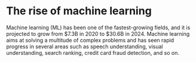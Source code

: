 
# The rise of machine learning
Machine learning (ML) has been one of the fastest-growing fields, and it is projected to grow from $7.3B in 2020 to $30.6B in 2024. Machine learning aims at solving a multitude of complex problems and has seen rapid progress in several areas such as speech understanding, visual understanding, search ranking, credit card fraud detection, and so on.
